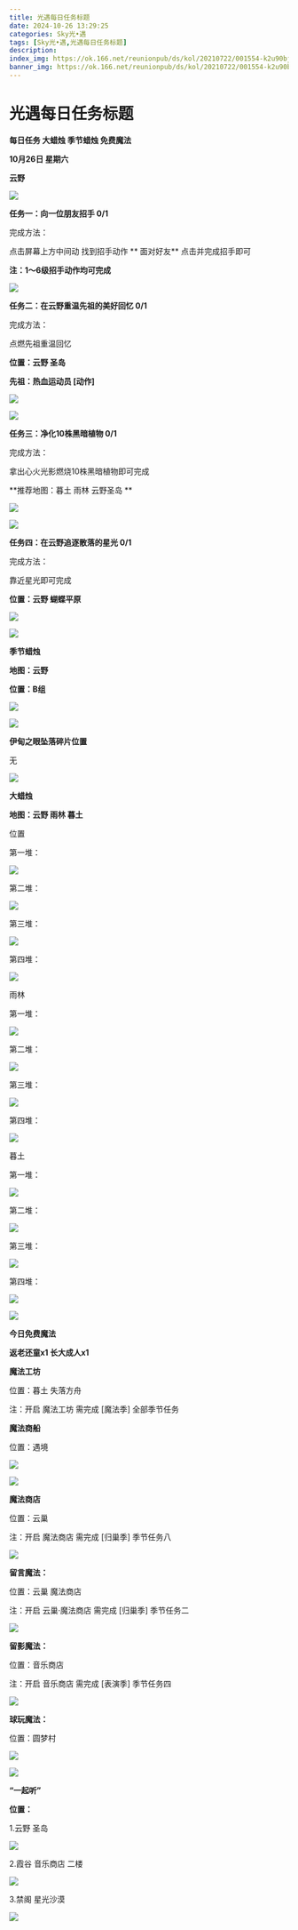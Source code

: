 ```yaml
---
title: 光遇每日任务标题
date: 2024-10-26 13:29:25
categories: Sky光•遇
tags: [Sky光•遇,光遇每日任务标题]
description: 
index_img: https://ok.166.net/reunionpub/ds/kol/20210722/001554-k2u90bj7ay.png?imageView&thumbnail=600x0&type=jpg
banner_img: https://ok.166.net/reunionpub/ds/kol/20210722/001554-k2u90bj7ay.png?imageView&thumbnail=600x0&type=jpg
---
```

# 光遇每日任务标题
**每日任务 大蜡烛 季节蜡烛 免费魔法**

 **10月26日 星期六**

 **云野**

![](https://img.166.net/reunionpub/1_kol_20241026_818f7c556f91a6f074c2455d22c8c45a.jpeg)

 **任务一：向一位朋友招手 0/1**

完成方法：

点击屏幕上方中间动 找到招手动作 **  面对好友** 点击并完成招手即可

 **注：1～6级招手动作均可完成**

![](https://img.166.net/reunionpub/1_kol_20241026_64e06fa02bbd35bde8cd938fc5ac1dea.png)

 **任务二：在云野重温先祖的美好回忆 0/1**

完成方法：

点燃先祖重温回忆

 **位置：云野 圣岛**

 **先祖：热血运动员 [动作]**

![](https://img.166.net/reunionpub/1_kol_20241026_48ba9103d7e70943b7870ce7ea837b19.jpeg)

![](https://img.166.net/reunionpub/1_kol_20241026_259ecb744e80411c8a6d216ad987bc5c.jpeg)

 **任务三：净化10株黑暗植物 0/1**

完成方法：

拿出心火光影燃烧10株黑暗植物即可完成

 **推荐地图：暮土 雨林 云野圣岛   **

![](https://img.166.net/reunionpub/1_kol_20241026_711656d63fb07c902c6353af5bb03340.jpeg)

![](https://img.166.net/reunionpub/1_kol_20241026_8fe33c5d60e84667de97830f4af04683.jpeg)

 **任务四：在云野追逐散落的星光 0/1**

完成方法：

靠近星光即可完成

 **位置：云野 蝴蝶平原**

![](https://img.166.net/reunionpub/1_kol_20241026_893fa5487f25a07b4deff4947ecdc5d4.jpeg)

![](https://img.166.net/reunionpub/ds/kol/20240127/072300-y4gsrkwvcm.png)

 **季节蜡烛**

 **地图：云野**

 **位置：B组**

![](https://img.166.net/reunionpub/1_kol_20241025_ccc9ecf812c449739bb3750155b68aee.jpeg)

![](https://img.166.net/reunionpub/ds/kol/20240127/072300-y4gsrkwvcm.png)

 **伊甸之眼坠落碎片位置**

无

![](https://img.166.net/reunionpub/ds/kol_server/20240717/003917-8p704dsqv9.png)

 **大蜡烛**

 **地图：云野 雨林 暮土**

位置

第一堆：

![](https://img.166.net/reunionpub/1_kol_20241025_3c1c2f158a0ea06bc0a1760f5233cf5a.jpeg)

第二堆：

![](https://img.166.net/reunionpub/1_kol_20241025_9464781f03e306ac10330396eecbdfe5.jpeg)

第三堆：

![](https://img.166.net/reunionpub/1_kol_20241025_a4540a823cd2dc3a16d3adea2f0125a3.jpeg)

第四堆：

![](https://img.166.net/reunionpub/1_kol_20241025_4687ea1559d91b9c7ccc2deb52a6e88f.jpeg)

雨林

第一堆：

![](https://img.166.net/reunionpub/1_kol_20241024_98db7e6b8ca73fb12007194f2804b2f9.jpeg)

第二堆：

![](https://img.166.net/reunionpub/1_kol_20241025_d89b4db472cccef894daecb6046a0554.jpeg)

第三堆：

![](https://img.166.net/reunionpub/1_kol_20241025_173fe620e80c00b6e816771a5881e294.jpeg)

第四堆：

![](https://img.166.net/reunionpub/1_kol_20241025_3180df1e61b0672501fd8e9b46a9f761.jpeg)

暮土

第一堆：

![](https://img.166.net/reunionpub/1_kol_20241025_3f0b5e236c1a770b52bbde19c0d7951e.jpeg)

第二堆：

![](https://img.166.net/reunionpub/1_kol_20241025_d561946338a16d5dc10032924f2cb5c7.jpeg)

第三堆：

![](https://img.166.net/reunionpub/1_kol_20241025_eb11a7ff3c66ae5834deb1f00202bd06.jpeg)

第四堆：

![](https://img.166.net/reunionpub/1_kol_20241025_d58d6bb3f3e2de02f61104859b7719c5.jpeg)

 **![](https://img.166.net/reunionpub/ds/kol/20231014/004048-gyt2imp830.png)**

 **今日免费魔法**

 **返老还童x1 长大成人x1**

 **魔法工坊**

位置：暮土 失落方舟

注：开启 魔法工坊 需完成 [魔法季] 全部季节任务

 **魔法商船**

位置：遇境

 **![](https://img.166.net/reunionpub/ds/kol/20231014/004605-qmuiowanf4.png)**

![](https://img.166.net/reunionpub/1_kol_20241025_6aad373ad80bf5367c2ae1073a0acfba.jpeg)

 **魔法商店**

位置：云巢

注：开启 魔法商店 需完成 [归巢季] 季节任务八

![](https://img.166.net/reunionpub/1_kol_20241025_2b835657cf274dd62592471c5723b8a1.jpeg)

 **留言魔法：**

位置：云巢 魔法商店

注：开启 云巢·魔法商店 需完成 [归巢季] 季节任务二

![](https://img.166.net/reunionpub/ds/kol/20240104/233540-rs5n8klws2.jpg)

 **留影魔法：**

位置：音乐商店

注：开启 音乐商店 需完成 [表演季] 季节任务四

![](https://img.166.net/reunionpub/ds/kol/20240428/232643-hrkcnvb1jq.jpeg)

 **球玩魔法：**

位置：圆梦村

 **![](https://img.166.net/reunionpub/ds/kol/20231014/005022-4hnlvzm7iu.png)**

 **![](https://img.166.net/reunionpub/ds/kol/20231220/070757-w9oeg612sl.png)**

 **“一起听”**

 **位置：**

1.云野 圣岛

**![](https://img.166.net/reunionpub/ds/kol/20231220/071109-so6aef3jyr.jpeg)**

2.霞谷 音乐商店 二楼

**![](https://img.166.net/reunionpub/ds/kol/20231220/071120-naym3f5u4g.jpeg)**

3.禁阁 星光沙漠

 **![](https://img.166.net/reunionpub/ds/kol/20231220/071136-p6b05krfu4.png)**

